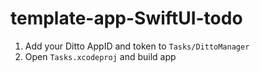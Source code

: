 # template-app-SwiftUI-todo

1. Add your Ditto AppID and token to `Tasks/DittoManager`
2. Open `Tasks.xcodeproj` and build app
